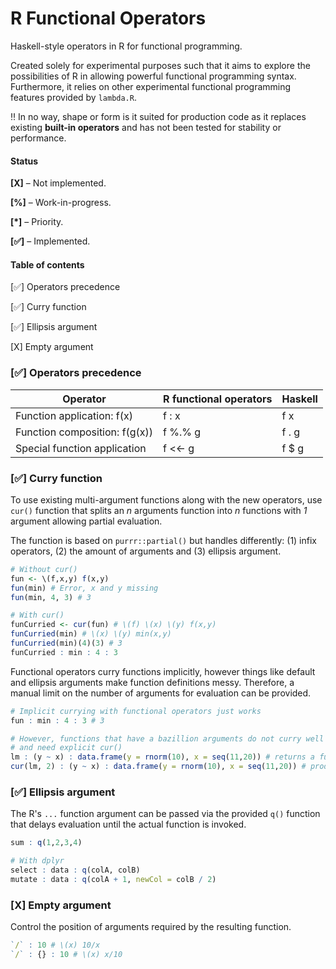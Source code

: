 # R Functional Operators
Haskell-style operators in R for functional programming.

Created solely for experimental purposes such that it aims to explore the possibilities of R in allowing powerful functional programming syntax. Furthermore, it relies on other experimental functional programming features provided by  `lambda.R`.

‼️ In no way, shape or form is it suited for production code as it replaces existing **built-in operators** and has not been tested for stability or performance.



#### Status

**[X]** – Not implemented.

**[%]** – Work-in-progress.

**[*]** – Priority.

**[✅]** – Implemented.



#### Table of contents

[✅] Operators precedence

[✅] Curry function

[✅] Ellipsis argument

[X] Empty argument



### [✅] Operators precedence

| Operator                      | R functional operators | Haskell |
| ----------------------------- | ---------------------- | ------- |
| Function application: f(x)    | f : x                  | f x     |
| Function composition: f(g(x)) | f %.% g                | f . g   |
| Special function application  | f <<- g                | f $ g   |



### [✅] Curry function

To use existing multi-argument functions along with the new operators, use  `cur()`  function that splits an *n* arguments function into *n* functions with *1* argument allowing partial evaluation.

The function is based on  `purrr::partial()` but handles differently: (1) infix operators, (2) the amount of arguments and (3) ellipsis argument.

```R
# Without cur()
fun <- \(f,x,y) f(x,y)
fun(min) # Error, x and y missing
fun(min, 4, 3) # 3

# With cur()
funCurried <- cur(fun) # \(f) \(x) \(y) f(x,y)
funCurried(min) # \(x) \(y) min(x,y)
funCurried(min)(4)(3) # 3
funCurried : min : 4 : 3
```

Functional operators curry functions implicitly, however things like default and ellipsis arguments make function definitions messy. Therefore, a manual limit on the number of arguments for evaluation can be provided.

```R
# Implicit currying with functional operators just works
fun : min : 4 : 3 # 3

# However, functions that have a bazillion arguments do not curry well
# and need explicit cur()
lm : (y ~ x) : data.frame(y = rnorm(10), x = seq(11,20)) # returns a function that expects 3 more arguments
cur(lm, 2) : (y ~ x) : data.frame(y = rnorm(10), x = seq(11,20)) # produces lm object
```

 

### [✅] Ellipsis argument

The R's  `...`  function argument can be passed via the provided  `q()`  function that delays evaluation until the actual function is invoked.

```R
sum : q(1,2,3,4)

# With dplyr
select : data : q(colA, colB)
mutate : data : q(colA + 1, newCol = colB / 2)
```



### [X] Empty argument

Control the position of arguments required by the resulting function.

```R
`/` : 10 # \(x) 10/x
`/` : {} : 10 # \(x) x/10
```

 
